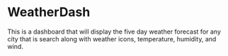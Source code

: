 # WeatherDash
This is a dashboard that will display the five day weather forecast for any city that is search along with weather icons, temperature, humidity, and wind.

